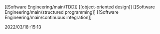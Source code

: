 # 
[[Software Engineering/main/TDD]]
[[object-oriented design]]
[[Software Engineering/main/structured programming]]
[[Software Engineering/main/continuous integration]]


2022/03/18::15:13